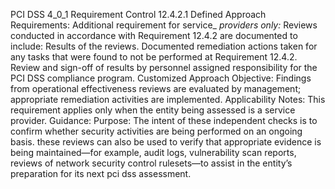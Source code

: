 PCI DSS 4_0_1 Requirement Control 12.4.2.1 Defined Approach Requirements: Additional requirement for service_ _providers only:_ Reviews conducted in accordance with Requirement 12.4.2 are documented to include: Results of the reviews. Documented remediation actions taken for any tasks that were found to not be performed at Requirement 12.4.2. Review and sign-off of results by personnel assigned responsibility for the PCI DSS compliance program. Customized Approach Objective: Findings from operational effectiveness reviews are evaluated by management; appropriate remediation activities are implemented. Applicability Notes: This requirement applies only when the entity being assessed is a service provider. Guidance: Purpose: The intent of these independent checks is to confirm whether security activities are being performed on an ongoing basis. these reviews can also be used to verify that appropriate evidence is being maintained—for example, audit logs, vulnerability scan reports, reviews of network security control rulesets—to assist in the entity’s preparation for its next pci dss assessment.